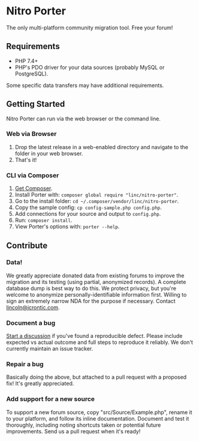Nitro Porter
============

The only multi-platform community migration tool. Free your forum!

## Requirements

* PHP 7.4+
* PHP's PDO driver for your data sources (probably MySQL or PostgreSQL).

Some specific data transfers may have additional requirements.

## Getting Started

Nitro Porter can run via the web browser or the command line. 

### Web via Browser

1. Drop the latest release in a web-enabled directory and navigate to the folder in your web browser.
2. That's it!

### CLI via Composer

1. [Get Composer](https://getcomposer.org/doc/00-intro.md#installation-linux-unix-macos).
2. Install Porter with: `composer global require "linc/nitro-porter"`.
3. Go to the install folder: `cd ~/.composer/vendor/linc/nitro-porter`. 
4. Copy the sample config: `cp config-sample.php config.php`.
5. Add connections for your source and output to `config.php`.
6. Run: `composer install`.
7. View Porter's options with: `porter --help`.

## Contribute

### Data!

We greatly appreciate donated data from existing forums to improve the migration and its testing (using partial, anonymized records). A complete database dump is best way to do this. We protect privacy, but you're welcome to anonymize personally-identifiable information first. Willing to sign an extremely narrow NDA for the purpose if necessary. Contact lincoln@icrontic.com.

### Document a bug

[Start a discussion](https://github.com/linc/nitro-porter/discussions/new) if you've found a reproducible defect. Please include expected vs actual outcome and full steps to reproduce it reliably. We don't currently maintain an issue tracker.

### Repair a bug

Basically doing the above, but attached to a pull request with a proposed fix! It's greatly appreciated.

### Add support for a new source

To support a new forum source, copy "src/Source/Example.php", rename it to your platform, and follow its inline documentation. Document and test it thoroughly, including noting shortcuts taken or potential future improvements. Send us a pull request when it's ready!
